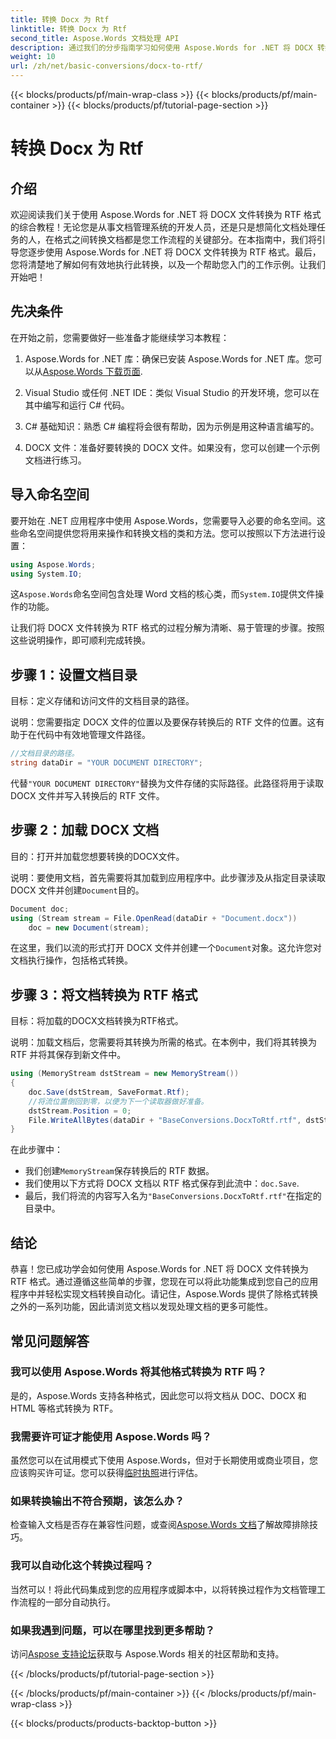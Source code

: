 ```yaml
---
title: 转换 Docx 为 Rtf
linktitle: 转换 Docx 为 Rtf
second_title: Aspose.Words 文档处理 API
description: 通过我们的分步指南学习如何使用 Aspose.Words for .NET 将 DOCX 转换为 RTF。轻松转换，实现无缝文档处理。
weight: 10
url: /zh/net/basic-conversions/docx-to-rtf/
---
```


{{< blocks/products/pf/main-wrap-class >}}
{{< blocks/products/pf/main-container >}}
{{< blocks/products/pf/tutorial-page-section >}}

# 转换 Docx 为 Rtf

## 介绍

欢迎阅读我们关于使用 Aspose.Words for .NET 将 DOCX 文件转换为 RTF 格式的综合教程！无论您是从事文档管理系统的开发人员，还是只是想简化文档处理任务的人，在格式之间转换文档都是您工作流程的关键部分。在本指南中，我们将引导您逐步使用 Aspose.Words for .NET 将 DOCX 文件转换为 RTF 格式。最后，您将清楚地了解如何有效地执行此转换，以及一个帮助您入门的工作示例。让我们开始吧！

## 先决条件

在开始之前，您需要做好一些准备才能继续学习本教程：

1.  Aspose.Words for .NET 库：确保已安装 Aspose.Words for .NET 库。您可以从[Aspose.Words 下载页面](https://releases.aspose.com/words/net/).

2. Visual Studio 或任何 .NET IDE：类似 Visual Studio 的开发环境，您可以在其中编写和运行 C# 代码。

3. C# 基础知识：熟悉 C# 编程将会很有帮助，因为示例是用这种语言编写的。

4. DOCX 文件：准备好要转换的 DOCX 文件。如果没有，您可以创建一个示例文档进行练习。

## 导入命名空间

要开始在 .NET 应用程序中使用 Aspose.Words，您需要导入必要的命名空间。这些命名空间提供您将用来操作和转换文档的类和方法。您可以按照以下方法进行设置：

```csharp
using Aspose.Words;
using System.IO;
```

这`Aspose.Words`命名空间包含处理 Word 文档的核心类，而`System.IO`提供文件操作的功能。

让我们将 DOCX 文件转换为 RTF 格式的过程分解为清晰、易于管理的步骤。按照这些说明操作，即可顺利完成转换。

## 步骤 1：设置文档目录

目标：定义存储和访问文件的文档目录的路径。

说明：您需要指定 DOCX 文件的位置以及要保存转换后的 RTF 文件的位置。这有助于在代码中有效地管理文件路径。

```csharp
//文档目录的路径。
string dataDir = "YOUR DOCUMENT DIRECTORY";
```

代替`"YOUR DOCUMENT DIRECTORY"`替换为文件存储的实际路径。此路径将用于读取 DOCX 文件并写入转换后的 RTF 文件。

## 步骤 2：加载 DOCX 文档

目的：打开并加载您想要转换的DOCX文件。

说明：要使用文档，首先需要将其加载到应用程序中。此步骤涉及从指定目录读取 DOCX 文件并创建`Document`目的。

```csharp
Document doc;
using (Stream stream = File.OpenRead(dataDir + "Document.docx"))
    doc = new Document(stream);
```

在这里，我们以流的形式打开 DOCX 文件并创建一个`Document`对象。这允许您对文档执行操作，包括格式转换。

## 步骤 3：将文档转换为 RTF 格式

目标：将加载的DOCX文档转换为RTF格式。

说明：加载文档后，您需要将其转换为所需的格式。在本例中，我们将其转换为 RTF 并将其保存到新文件中。

```csharp
using (MemoryStream dstStream = new MemoryStream())
{
    doc.Save(dstStream, SaveFormat.Rtf);
    //将流位置倒回到零，以便为下一个读取器做好准备。
    dstStream.Position = 0;
    File.WriteAllBytes(dataDir + "BaseConversions.DocxToRtf.rtf", dstStream.ToArray());
}
```

在此步骤中：
- 我们创建`MemoryStream`保存转换后的 RTF 数据。
- 我们使用以下方式将 DOCX 文档以 RTF 格式保存到此流中：`doc.Save`.
- 最后，我们将流的内容写入名为`"BaseConversions.DocxToRtf.rtf"`在指定的目录中。

## 结论

恭喜！您已成功学会如何使用 Aspose.Words for .NET 将 DOCX 文件转换为 RTF 格式。通过遵循这些简单的步骤，您现在可以将此功能集成到您自己的应用程序中并轻松实现文档转换自动化。请记住，Aspose.Words 提供了除格式转换之外的一系列功能，因此请浏览文档以发现处理文档的更多可能性。

## 常见问题解答

### 我可以使用 Aspose.Words 将其他格式转换为 RTF 吗？
是的，Aspose.Words 支持各种格式，因此您可以将文档从 DOC、DOCX 和 HTML 等格式转换为 RTF。

### 我需要许可证才能使用 Aspose.Words 吗？
虽然您可以在试用模式下使用 Aspose.Words，但对于长期使用或商业项目，您应该购买许可证。您可以获得[临时执照](https://purchase.aspose.com/temporary-license/)进行评估。

### 如果转换输出不符合预期，该怎么办？
检查输入文档是否存在兼容性问题，或查阅[Aspose.Words 文档](https://reference.aspose.com/words/net/)了解故障排除技巧。

### 我可以自动化这个转换过程吗？
当然可以！将此代码集成到您的应用程序或脚本中，以将转换过程作为文档管理工作流程的一部分自动执行。

### 如果我遇到问题，可以在哪里找到更多帮助？
访问[Aspose 支持论坛](https://forum.aspose.com/c/words/8)获取与 Aspose.Words 相关的社区帮助和支持。

{{< /blocks/products/pf/tutorial-page-section >}}

{{< /blocks/products/pf/main-container >}}
{{< /blocks/products/pf/main-wrap-class >}}

{{< blocks/products/products-backtop-button >}}
